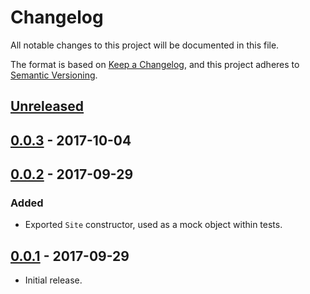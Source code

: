 # Changelog
All notable changes to this project will be documented in this file.

The format is based on [Keep a Changelog](https://keepachangelog.com/en/1.0.0/),
and this project adheres to [Semantic Versioning](https://semver.org/spec/v2.0.0.html).

## [Unreleased]

## [0.0.3] - 2017-10-04

## [0.0.2] - 2017-09-29

### Added

- Exported `Site` constructor, used as a mock object within tests.

## [0.0.1] - 2017-09-29

- Initial release.

[Unreleased]: https://github.com/jaredhanson/chai-kerouac-middleware/compare/v0.0.3...HEAD
[0.0.3]: https://github.com/jaredhanson/chai-kerouac-middleware/compare/v0.0.2...v0.0.3
[0.0.2]: https://github.com/jaredhanson/chai-kerouac-middleware/compare/v0.0.1...v0.0.2
[0.0.1]: https://github.com/jaredhanson/chai-kerouac-middleware/releases/tag/v0.0.1
